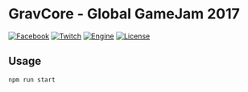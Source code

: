# GravCore - Global GameJam 2017

[![Facebook](https://img.shields.io/badge/Facebook-GravCore-3b5998.svg?style=flat-square)](https://facebook.com/GravCore/)
[![Twitch](https://img.shields.io/badge/Twitch-GravCore-6441A4.svg?style=flat-square)](https://www.twitch.tv/jimfly)
[![Engine](https://img.shields.io/badge/Engine-Phaser-99388c.svg?style=flat-square)](https://phaser.io/)
[![License](https://img.shields.io/github/license/Gummibeer/ggj2017.svg?style=flat-square)]()

## Usage

```
npm run start
```